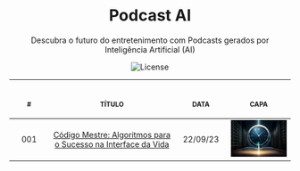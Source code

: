 <h1 align="center">
    Podcast AI
</h1>

<p align="center">
    Descubra o futuro do entretenimento com Podcasts gerados por Inteligência Artificial (AI)
</p>

<p align="center">
  <img alt="License" src="https://img.shields.io/static/v1?label=license&message=MIT&color=49AA26&labelColor=000000">
</p>

<table align="center">
    <thead>
        <tr>
            <th align="center">
                <img width="100" height="1"> 
                <p>
                    <small>#</small>
                </p>
            </th>
            <th align="center">
                <img width="300" height="1"> 
                <p> 
                    <small>
                        TÍTULO
                    </small>
                </p>
            </th>
            <th align="center">
                <img width="100" height="1">
                <p> 
                    <small>
                    DATA
                    </small>
                </p>
            </th>
            <th align="center">
                <img width="200" height="1">
                <p> 
                    <small>
                    CAPA
                    </small>
                </p>
            </th>
        </tr>
    </thead>
    <tbody>
        <tr>
            <td align="center">001</td>
            <td align="center">
                <a href="https://open.spotify.com/show/33DkSqSHZVpaqgKOqCXjv9?si=Jb_9m0reSBmGd2jy78ldfw&nd=1">Código Mestre: Algoritmos para o Sucesso na Interface da Vida</a>
            </td>
            <td align="center">22/09/23</td>
            <td align="center">
                <a href="https://open.spotify.com/show/33DkSqSHZVpaqgKOqCXjv9?si=Jb_9m0reSBmGd2jy78ldfw&nd=1">
                    <img width="200" src=".github/001/cod_mestre.jpg" />
                </a>
            </td>
        </tr>
    </tbody>
</table>
